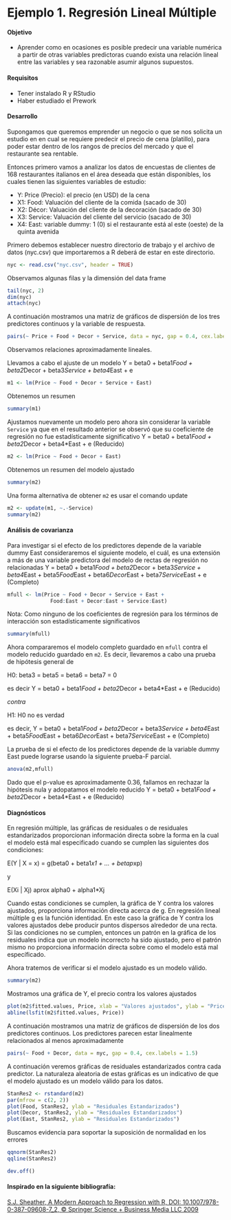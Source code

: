 # Ejemplo 1. Regresión Lineal Múltiple

#### Objetivo

- Aprender como en ocasiones es posible predecir una variable numérica a partir de otras variables predictoras cuando exista una relación lineal entre las variables y sea razonable asumir algunos supuestos.

#### Requisitos

- Tener instalado R y RStudio
- Haber estudiado el Prework

#### Desarrollo

Supongamos que queremos emprender un negocio o que se nos solicita un estudio en en cual se requiere predecir el precio de cena (platillo), para poder estar dentro de los rangos de precios del mercado y que el restaurante sea rentable. 

Entonces primero vamos a analizar los datos de encuestas de clientes de 168 restaurantes italianos en el área deseada que están disponibles, los cuales tienen las siguientes variables de estudio:

- Y: Price (Precio): el precio (en USD) de la cena
- X1: Food: Valuación del cliente de la comida (sacado de 30)
- X2: Décor: Valuación del cliente de la decoración (sacado de 30)
- X3: Service: Valuación del cliente del servicio (sacado de 30)
- X4: East: variable dummy: 1 (0) si el restaurante está al este (oeste) de la quinta avenida

Primero debemos establecer nuestro directorio de trabajo y el archivo de datos (nyc.csv) que importaremos a R deberá de estar en este directorio.

```R
nyc <- read.csv("nyc.csv", header = TRUE)
```

Observamos algunas filas y la dimensión del data frame

```R
tail(nyc, 2) 
dim(nyc)
attach(nyc)
```

A continuación mostramos una matriz de gráficos de dispersión de los tres predictores continuos y la variable de respuesta. 

```R
pairs(~ Price + Food + Decor + Service, data = nyc, gap = 0.4, cex.labels = 1.5)
```

Observamos relaciones aproximadamente lineales.

Llevamos a cabo el ajuste de un modelo Y = beta0 + beta1*Food + beta2*Decor + beta3*Service + beta4*East + e

```R
m1 <- lm(Price ~ Food + Decor + Service + East)
```

Obtenemos un resumen

```R
summary(m1)
```

Ajustamos nuevamente un modelo pero ahora sin considerar la variable `Service` ya que en el resultado anterior se observó que su coeficiente de regresión no fue estadísticamente significativo Y = beta0 + beta1*Food + beta2*Decor + beta4*East + e (Reducido)

```R
m2 <- lm(Price ~ Food + Decor + East)
```

Obtenemos un resumen del modelo ajustado

```R
summary(m2)
```

Una forma alternativa de obtener `m2` es usar el comando update

```R
m2 <- update(m1, ~.-Service)
summary(m2)
```

#### Análisis de covarianza

Para investigar si el efecto de los predictores depende de la variable dummy East consideraremos el siguiente modelo, el cuál, es una extensión a más de una variable predictora del modelo de rectas de regresión no relacionadas Y = beta0 + beta1*Food + beta2*Decor +  beta3*Service + beta4*East + beta5*Food*East + beta6*Decor*East + beta7*Service*East + e (Completo)

```R
mfull <- lm(Price ~ Food + Decor + Service + East + 
              Food:East + Decor:East + Service:East)
```

Nota: Como ninguno de los coeficientes de regresión para los términos de interacción son estadísticamente significativos

```R
summary(mfull)
```

Ahora compararemos el modelo completo guardado en `mfull` contra el modelo reducido guardado en `m2`. Es decir, llevaremos a cabo una prueba de hipótesis general de

H0: beta3 = beta5 = beta6 = beta7 = 0

es decir Y = beta0 + beta1*Food + beta2*Decor + beta4*East + e (Reducido)

*contra*

H1: H0 no es verdad

es decir, Y = beta0 + beta1*Food + beta2*Decor +  beta3*Service + beta4*East + beta5*Food*East + beta6*Decor*East + beta7*Service*East + e (Completo)

La prueba de si el efecto de los predictores depende de la variable dummy East puede lograrse usando la siguiente prueba-F parcial.

```R
anova(m2,mfull)
```

Dado que el p-value es aproximadamente 0.36, fallamos en rechazar la hipótesis nula y adopatamos el modelo reducido Y = beta0 + beta1*Food + beta2*Decor + beta4*East + e (Reducido)

#### Diagnósticos

En regresión múltiple, las gráficas de residuales o de residuales estandarizados proporcionan información directa sobre la forma en la cual el modelo está mal especificado cuando se cumplen las siguientes dos condiciones:

E(Y | X = x) = g(beta0 + beta1*x1 + ... + betap*xp) 

y

E(Xi | Xj) aprox alpha0 + alpha1*Xj

Cuando estas condiciones se cumplen, la gráfica de Y contra los valores ajustados, proporciona información directa acerca de g. En regresión lineal múltiple g es la función identidad. En este caso la gráfica de Y contra los valores ajustados debe producir puntos dispersos alrededor de una recta. Si las condiciones no se cumplen, entonces un patrón en la gráfica de los residuales indica que un modelo incorrecto ha sido ajustado, pero el patrón mismo no proporciona información directa sobre como el modelo está mal específicado.

Ahora tratemos de verificar si el modelo ajustado es un modelo válido.

```R
summary(m2)
```

Mostramos una gráfica de Y, el precio contra los valores ajustados 

```R
plot(m2$fitted.values, Price, xlab = "Valores ajustados", ylab = "Price")
abline(lsfit(m2$fitted.values, Price))
```

A continuación mostramos una matriz de gráficos de dispersión de los dos predictores continuos. Los predictores parecen estar linealmente relacionados al menos aproximadamente

```R
pairs(~ Food + Decor, data = nyc, gap = 0.4, cex.labels = 1.5)
```

A continuación veremos gráficas de residuales estandarizados contra cada predictor. La naturaleza aleatoria de estas gráficas es un indicativo de que el modelo ajustado es un modelo válido para los datos.

```R
StanRes2 <- rstandard(m2)
par(mfrow = c(2, 2))
plot(Food, StanRes2, ylab = "Residuales Estandarizados")
plot(Decor, StanRes2, ylab = "Residuales Estandarizados")
plot(East, StanRes2, ylab = "Residuales Estandarizados")
```

Buscamos evidencia para soportar la suposición de normalidad en los errores 

```R
qqnorm(StanRes2)
qqline(StanRes2)

dev.off()
```

#### Inspirado en la siguiente bibliografía:

[S.J. Sheather, A Modern Approach to Regression with R, DOI: 10.1007/978-0-387-09608-7_2, © Springer Science + Business Media LLC 2009](https://gattonweb.uky.edu/sheather/book/index.php)

